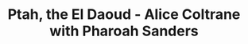 ---
layout: album
title: Ptah, the El Daoud - Alice Coltrane with Pharoah Sanders
slug: alice-ptah
album_slug: alice-ptah
---